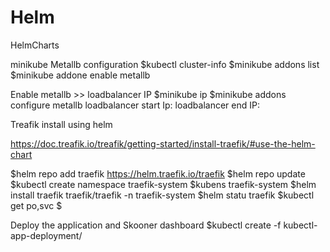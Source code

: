 # Helm
HelmCharts

minikube Metallb configuration
$kubectl cluster-info
$minikube addons list
$minikube addone enable metallb


Enable metallb >> loadbalancer IP
$minikube ip
$minikube addons configure metallb
    loadbalancer start Ip:
    loadbalancer end IP:

Treafik install using helm

https://doc.treafik.io/treafik/getting-started/install-traefik/#use-the-helm-chart

$helm repo add traefik https://helm.traefik.io/traefik
$helm repo update
$kubectl create namespace traefik-system
$kubens traefik-system
$helm install traefik traefik/traefik -n traefik-system
$helm statu traefik
$kubectl get po,svc
$

Deploy the application and Skooner dashboard
$kubectl create -f kubectl-app-deployment/


